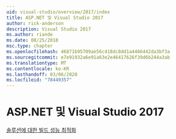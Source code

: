 ```yaml
---
uid: visual-studio/overview/2017/index
title: ASP.NET 및 Visual Studio 2017
author: rick-anderson
description: Visual Studio 2017
ms.author: riande
ms.date: 08/25/2018
msc.type: chapter
ms.openlocfilehash: 46871b95709ae56c418dc8dd1a4466442da3bf3a
ms.sourcegitcommit: e7e91932a6e91a63e2e46417626f39d6b244a3ab
ms.translationtype: MT
ms.contentlocale: ko-KR
ms.lasthandoff: 03/06/2020
ms.locfileid: "78449357"
---
```

# <a name="aspnet-and-visual-studio-2017"></a>ASP.NET 및 Visual Studio 2017

[솔루션에 대한 빌드 성능 최적화](xref:visual-studio/overview/2017/optimize-build-perf)